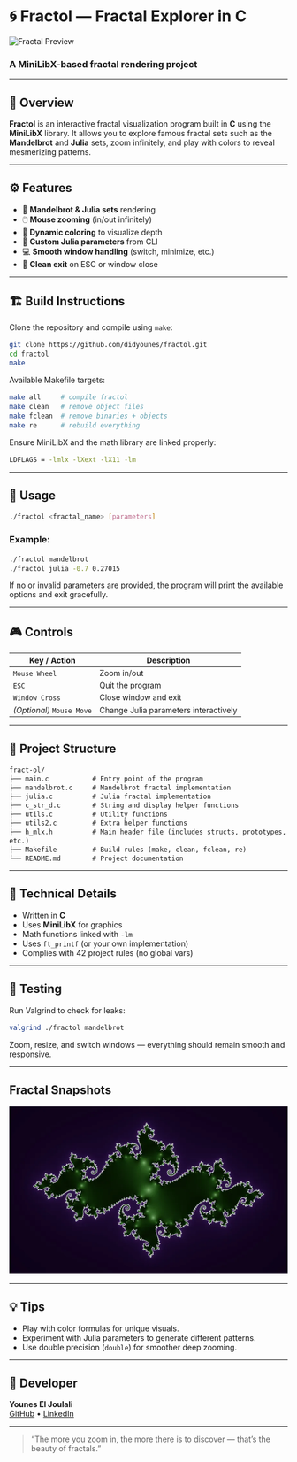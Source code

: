 # 🌀 Fractol — Fractal Explorer in C

![Fractal Preview](https://upload.wikimedia.org/wikipedia/commons/2/21/Mandel_zoom_00_mandelbrot_set.jpg)

### A MiniLibX-based fractal rendering project

---

## 📖 Overview

**Fractol** is an interactive fractal visualization program built in **C** using the **MiniLibX** library. It allows you to explore famous fractal sets such as the **Mandelbrot** and **Julia** sets, zoom infinitely, and play with colors to reveal mesmerizing patterns.

---

## ⚙️ Features

* 🧠 **Mandelbrot & Julia sets** rendering
* 🖱️ **Mouse zooming** (in/out infinitely)
* 🎨 **Dynamic coloring** to visualize depth
* 🔢 **Custom Julia parameters** from CLI
* 💻 **Smooth window handling** (switch, minimize, etc.)
* 🧹 **Clean exit** on ESC or window close

---

## 🏗️ Build Instructions

Clone the repository and compile using `make`:

```bash
git clone https://github.com/didyounes/fractol.git
cd fractol
make
```

Available Makefile targets:

```bash
make all     # compile fractol
make clean   # remove object files
make fclean  # remove binaries + objects
make re      # rebuild everything
```

Ensure MiniLibX and the math library are linked properly:

```bash
LDFLAGS = -lmlx -lXext -lX11 -lm
```

---

## 🧮 Usage

```bash
./fractol <fractal_name> [parameters]
```

### Example:

```bash
./fractol mandelbrot
./fractol julia -0.7 0.27015
```

If no or invalid parameters are provided, the program will print the available options and exit gracefully.

---

## 🎮 Controls

| Key / Action              | Description                           |
| ------------------------- | ------------------------------------- |
| `Mouse Wheel`             | Zoom in/out                           |
| `ESC`                     | Quit the program                      |
| `Window Cross`            | Close window and exit                 |
| *(Optional)* `Mouse Move` | Change Julia parameters interactively |

---

## 🧱 Project Structure

```
fract-ol/
├── main.c           # Entry point of the program
├── mandelbrot.c     # Mandelbrot fractal implementation
├── julia.c          # Julia fractal implementation
├── c_str_d.c        # String and display helper functions
├── utils.c          # Utility functions
├── utils2.c         # Extra helper functions
├── h_mlx.h          # Main header file (includes structs, prototypes, etc.)
├── Makefile         # Build rules (make, clean, fclean, re)
└── README.md        # Project documentation

```
---

## 🧩 Technical Details

* Written in **C**
* Uses **MiniLibX** for graphics
* Math functions linked with `-lm`
* Uses `ft_printf` (or your own implementation)
* Complies with 42 project rules (no global vars)

---

## 🧪 Testing

Run Valgrind to check for leaks:

```bash
valgrind ./fractol mandelbrot
```

Zoom, resize, and switch windows — everything should remain smooth and responsive.

---

## Fractal Snapshots

![Julia Fractol](./julia_fractol.webp)



---

## 💡 Tips

* Play with color formulas for unique visuals.
* Experiment with Julia parameters to generate different patterns.
* Use double precision (`double`) for smoother deep zooming.

---


## 🚀 Developer
**Younes El Joulali**  
[GitHub](https://github.com/didyounes) • [LinkedIn](https://www.linkedin.com/in/younes-el-joulali-7332a732a)

---

> “The more you zoom in, the more there is to discover — that’s the beauty of fractals.”
